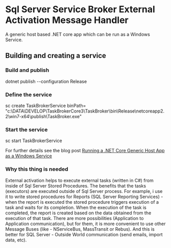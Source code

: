 # Sql Server Service Broker External Activation Message Handler

A generic host based .NET core app which can be run as a Windows Service.

## Building and creating a service

### Build and publish

dotnet publish --configuration Release

### Define the service

sc create TaskBrokerService binPath= "c:\DATA\DEVELOP\TaskBrokerCore3\TaskBroker\bin\Release\netcoreapp2.2\win7-x64\publish\TaskBroker.exe"

### Start the service

sc start TaskBrokerService

For further details see the blog post [Running a .NET Core Generic Host App as a Windows Service](https://www.stevejgordon.co.uk/running-net-core-generic-host-applications-as-a-windows-service)

### Why this thing is needed

External activation helps to execute external tasks (written in C#) from inside of Sql Server Stored Procedures. 
The benefits that the tasks (executors) are executed outside of Sql Server process. 
For example, i use it to write stored procedures for Reports (SQL Server Reporting Services)  - when the report is executed the stored procedure triggers execution
of a task and waits for its completion. When the execution of the task is completed, the report is created based on the data obtained from the execution of that task.
There are more possibilities (Application to Application communication), but for them, it is more convenient to use other Message Buses (like - NServiceBus, MassTransit or Rebus). 
And this is better for SQL Server - Outside World communication (send emails, import data, etc).

